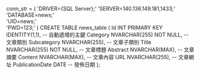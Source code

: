 conn_str = (
            'DRIVER={SQL Server};'
            'SERVER=140.136.149.181,1433;' 
            'DATABASE=news;'  
            'UID=news;'  
            'PWD=123;' 
        )
 CREATE TABLE news_table (
    Id INT PRIMARY KEY IDENTITY(1,1),  -- 自動遞增的主鍵
    Category NVARCHAR(255) NOT NULL,    -- 文章類別
    Subcategory NVARCHAR(255),          -- 文章子類別
    Title NVARCHAR(255) NOT NULL,       -- 文章標題
    Abstract NVARCHAR(MAX),             -- 文章摘要
    Content NVARCHAR(MAX),              -- 文章內容
    URL NVARCHAR(255),                  -- 文章網址
    PublicationDate DATE                -- 發佈日期
);
